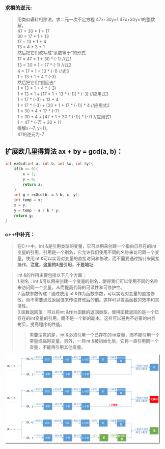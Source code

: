 ### 求模的逆元:
>用类似辗转相除法，求二元一次不定方程 47x+30y=1  47x+30y=1的整数解。  
47 = 30 * 1 + 17  
30 = 17 * 1 + 13  
17 = 13 * 1 + 4  
13 = 4 * 3 + 1  
然后把它们改写成“余数等于”的形式  
17 = 47 * 1 + 30 * (-1) //式1  
13 = 30 * 1 + 17 * (-1) //式2  
4 = 17 * 1 + 13 * (-1) //式3  
1 = 13 * 1 + 4 * (-3)  
然后把它们“倒回去”  
1 = 13 * 1 + 4 * (-3)  
1 = 13 * 1 + [17 * 1 + 13 * (-1)] * (-3) //应用式3  
1 = 17 * (-3) + 13 * 4  
1 = 17 * (-3) + [30 * 1 + 17 * (-1)] * 4 //应用式2  
1 = 30 * 4 + 17 * (-7)  
1 = 30 * 4 + [47 * 1 + 30 * (-1)] * (-7) //应用式1  
1 = 47 * (-7) + 30 * 11  
得解x=-7, y=11。  
47的逆元为-7  

## 扩展欧几里得算法 ax + by = gcd(a, b)：
```c++
int exGcd(int a, int b, int &x, int &y){
	if(b == 0){
		x = 1;
		y = 0;
		return a;
	}
	int g = exGcd(b, a % b, x, y);
	int temp = x;
	x = y;
	y = temp - a / b * y;
	return g;
}
```

### c++中补充：  
>在C++中，int &是引用类型的变量，它可以用来创建一个指向已存在的int变量的引用。引用是一个别名，它允许我们使用不同的名称来访问同一个变量。使用int &可以实现对变量的直接访问和修改，而不需要通过指针来间接操作。**注意，这里的&是引用，不是地址**  

>int &的作用主要包括以下几个方面：  
1.别名：int &可以用来创建一个变量的别名，使得我们可以使用不同的名称来访问同一个变量，从而提高代码的可读性和可维护性。  
2.函数参数传递：通过使用int &作为函数参数，可以实现对变量的直接修改，而不需要通过返回值来传递修改后的值。这样可以提高函数的效率和灵活性。  
3.函数返回值：可以将int &作为函数的返回类型，使得函数返回的是一个已存在的int变量的引用，而不是一个新的副本。这样可以避免不必要的内存拷贝，提高程序的性能。  
>>需要注意的是，int &必须引用一个已存在的int变量，而不能引用一个常量或临时变量。另外，一旦int &被初始化后，它将一直引用同一个变量，不能再引用其他变量。


![Alt text](image.png)  
